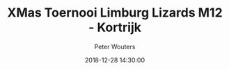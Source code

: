 ---
layout: album
title: XMas Toernooi Limburg Lizards M12 - Kortrijk
description: XMas Toernooi Limburg Lizards M12 vs Kortrijk.
date: 2018-12-28 14:30:00
cover: /albums/2018-12-28-LL-M12-kortrijk/thumbnails/DSC_1811.JPG
author: Peter Wouters
archived: true
pagination: 
  enabled: true
  images: true
  imageLayout: image
  itemsPerPage: 256
---